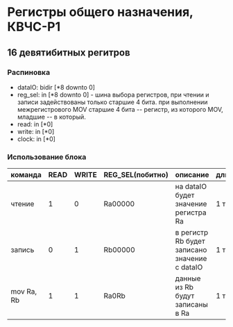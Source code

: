 # Регистры общего назначения, КВЧС-Р1
## 16 девятибитных регитров
### Распиновка

* dataIO: bidir [*8 downto 0]
* reg_sel: in [*8 downto 0] - шина выбора регистров, при чтении и записи задействованы только старшие 4 бита. при выполнении межрегистрового MOV старшие 4 бита -- регистр, из которого MOV, младшие -- в который.  
* read: in [*0]
* write: in [*0]
* clock: in [*0]

### Использование блока

| команда | READ | WRITE | REG_SEL(побитно) | описание | длительность |  
| --- | --- | --- | --- | --- | --- |
| чтение | 1 | 0 | Ra00000 | на dataIO будет значение регистра Ra | 1 такт |  
| запись | 0 | 1 | Rb00000 | в регистр Rb будет записано значение с dataIO | 1 такт |  
| mov Ra, Rb | 1 | 1 | Ra0Rb | данные из Rb будут записаны в Ra | 1 такт |  
